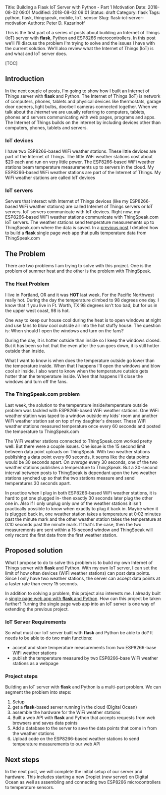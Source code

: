 Title: Building a Flask IoT Server with Python - Part 1 Motivation
Date: 2018-08-02 09:01
Modified: 2018-08-02 09:01
Status: draft
Category: flask
Tags: python, flask, thingspeak, mobile, IoT, sensor
Slug: flask-iot-server-motivation
Authors: Peter D. Kazarinoff

This is the first part of a series of posts about building an Internet of Things (IoT) server with **flask**, Python and ESP8266 microcontrollers. In this post we'll I'll discuss the problem I'm trying to solve and the issues I have with the current solution. We'll also review what the Internet of Things (IoT) is and what and IoT server does.

[TOC]

## Introduction

In the next couple of posts, I'm going to show how I built an Internet of Things server with **flask** and Python. The Internet of Things (IoT) is network of computers, phones, tablets and physical devices like thermostats, garage door openers, light bulbs, doorbell cameras connected together. When we talk about the _internet_ we are usually referring to computers, tablets, phones and servers communicating with web pages, programs and apps. The Internet of Things builds on the internet by including devices other than computers, phones, tablets and servers. 

### IoT devices

I have two ESP8266-based WiFi weather stations. These little devices are part of the Internet of Things. The little WiFi weather stations cost about $20 each and run on very little power. The ESP8266-based WiFi weather stations beam temperature measurements up to servers in the cloud. My ESP8266-based WiFi weather stations are part of the Internet of Things. My WiFi weather stations are called IoT devices

### IoT servers

Servers that interact with Internet of Things devices (like my ESP8266-based WiFi weather stations) are called Internet of Things servers or IoT servers. IoT servers communicate with IoT devices.  Right now, my ESP8266-based WiFi weather stations communicate with ThingSpeak.com IoT servers. The weather stations send temperature measurements up to ThingSpeak.com where the data is saved. In a [previous post]({filename}/posts/flask/flask_single_page_app.md) I detailed how to build a **flask** single page web app that pulls temperature data from ThingSpeak.com

## The Problem 

There are two problems I am trying to solve with this project. One is the problem of summer heat and the other is the problem with ThingSpeak.

### The Heat Problem

I live in Portland, OR and it was **HOT** last week. For the Pacific Northwest really hot. During the day the temperature climbed to 98 degrees one day. I know that if you live in Ft. Worth, TX 98 degrees isn't too bad, but for us in the upper west coast, 98 is hot.

One way to keep our house cool during the heat is to open windows at night and use fans to blow cool outside air into the hot stuffy house. The question is: When should I open the windows and turn on the fans? 

During the day, it is hotter outside than inside so I keep the windows closed. But it has been so hot that the even after the sun goes down, it is still hotter outside than inside. 

What I want to know is when does the temperature outside go lower than the temperature inside. When that I happens I'll open the windows and blow cool air inside. I also want to know when the temperature outside gets hotter than the temperature inside. When that happens I'll close the windows and turn off the fans.

### The ThingSpeak.com problem

Last week, the solution to the temperature inside/temperature outside problem was tackled with ESP8266-based WiFi weather stations. One WiFi weather station was taped to a window outside my kids' room and another WiFi weather station sat on top of my daughter's dresser. These WiFi weather stations measured temperature once every 60 seconds and posted the temperature to ThingSpeak.com

The WiFi weather stations connected to ThingSpeak.com worked pretty well. But there were a couple issues. One issue is the 15 second limit between data point uploads on ThingSpeak. With two weather stations publishing a data point every 60 seconds, it seems like the data points would be 30 seconds apart. On _average_ every 30 seconds, one of the two weather stations publishes a temperature to ThingSpeak. But a 30-second interval between posts to ThingSpeak is dependant upon the two weather stations synched up so that the two stations measure and send temperatures 30 seconds apart. 

In practice when I plug in both ESP8266-based WiFi weather stations, it is hard to get one plugged in- then exactly 30 seconds later plug the other one in. Also if I only unplug only _one_ of the weather stations it isn't practically possible to know when exactly to plug it back in. Maybe when it is plugged back in, one weather station takes a temperature at 0:02 minutes past the minute mark and the other weather station takes the temperature at 0:10 seconds past the minute mark. If that's the case, then the two measurements are sent within a 15-second window and ThingSpeak will only record the first data from the first weather station.

## Proposed solution

What I propose to do to solve this problem is to build my own Internet of Things server with **flask** and Python. With my own IoT server, I can set the limit of how often devices (WiFi weather stations) can post data points. Since I only have two weather stations, the server can accept data points at a faster rate than every 15 seconds. 

In addition to solving a problem, this project also interests me. I already built a [single page web app with **flask** and Python]({filename}/posts/flask/flask_single_page_app.md). How can this project be taken further? Turning the single page web app into an IoT server is one way of extending the previous project.

### IoT Server Requirements

So what must our IoT server built with **flask** and Python be able to do? It needs to be able to do two main functions:

 * accept and store temperature measurements from two ESP8266-base WiFi weather stations
 * publish the temperature measured by two ESP8266-base WiFi weather stations as a webpage

### Project steps

Building an IoT server with **flask** and Python is a multi-part problem. We can segment the problem into steps:

1. Setup
  1. get a **flask**-based server running in the cloud (Digital Ocean)
  2. assemble the hardware for the WiFi weather stations
2. Built a web API with **flask** and Python that accepts requests from web browsers and saves data points
3. Add a database to the server to save the data points that come in from the weather stations
4. Upload code on the ESP8266-based weather stations to send temperature measurements to our web API 

## Next steps

In the next post, we will complete the initial setup of our server and hardware. This includes starting a new Droplet (new server) on Digital Ocean as well as assembling and connecting two ESP8266 microcontrollers to temperature sensors.



